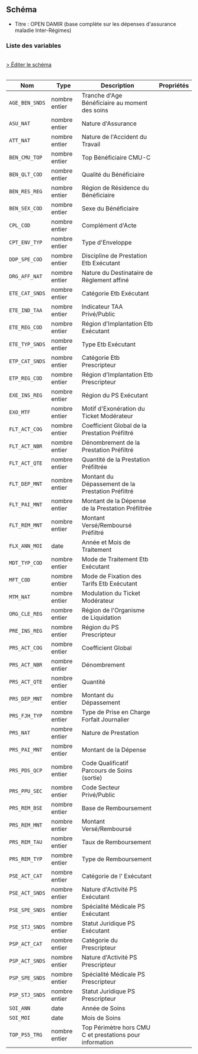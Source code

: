 ## Schéma

- Titre : OPEN DAMIR (base complète sur les dépenses d'assurance maladie Inter-Régimes)

### Liste des variables
<br />
<div>
    <a href="https://gitlab.com/healthdatahub/schema-snds/edit/master/schemas/OPEN_DATA/OPEN_DAMIR.json"  
    arget="_blank" rel="noopener noreferrer">> Éditer le schéma</a>
    <OutboundLink />
</div>
<br />

Nom|Type|Description|Propriétés
-|-|-|-
`AGE_BEN_SNDS`|nombre entier|Tranche d&#x27;Age Bénéficiaire au moment des soins||
`ASU_NAT`|nombre entier|Nature d&#x27;Assurance||
`ATT_NAT`|nombre entier|Nature de l&#x27;Accident du Travail||
`BEN_CMU_TOP`|nombre entier|Top Bénéficiaire CMU-C||
`BEN_QLT_COD`|nombre entier|Qualité du Bénéficiaire||
`BEN_RES_REG`|nombre entier|Région de Résidence du Bénéficiaire||
`BEN_SEX_COD`|nombre entier|Sexe du Bénéficiaire||
`CPL_COD`|nombre entier|Complément d&#x27;Acte||
`CPT_ENV_TYP`|nombre entier|Type d&#x27;Enveloppe||
`DDP_SPE_COD`|nombre entier|Discipline de Prestation Etb Exécutant||
`DRG_AFF_NAT`|nombre entier|Nature du Destinataire de Règlement affiné||
`ETE_CAT_SNDS`|nombre entier|Catégorie Etb Exécutant||
`ETE_IND_TAA`|nombre entier|Indicateur TAA Privé/Public||
`ETE_REG_COD`|nombre entier|Région d&#x27;Implantation Etb Exécutant||
`ETE_TYP_SNDS`|nombre entier|Type Etb Exécutant||
`ETP_CAT_SNDS`|nombre entier|Catégorie Etb Prescripteur||
`ETP_REG_COD`|nombre entier|Région d&#x27;Implantation Etb Prescripteur||
`EXE_INS_REG`|nombre entier|Région du PS Exécutant||
`EXO_MTF`|nombre entier|Motif d&#x27;Exonération du Ticket Modérateur||
`FLT_ACT_COG`|nombre entier|Coefficient Global de la Prestation Préfiltré||
`FLT_ACT_NBR`|nombre entier|Dénombrement de la Prestation Préfiltré||
`FLT_ACT_QTE`|nombre entier|Quantité de la Prestation Préfiltrée||
`FLT_DEP_MNT`|nombre entier|Montant du Dépassement de la Prestation Préfiltré||
`FLT_PAI_MNT`|nombre entier|Montant de la Dépense de la Prestation Préfiltrée||
`FLT_REM_MNT`|nombre entier|Montant Versé/Remboursé Préfiltré||
`FLX_ANN_MOI`|date|Année et Mois de Traitement||
`MDT_TYP_COD`|nombre entier|Mode de Traitement Etb Exécutant||
`MFT_COD`|nombre entier|Mode de Fixation des Tarifs Etb Exécutant||
`MTM_NAT`|nombre entier|Modulation du Ticket Modérateur||
`ORG_CLE_REG`|nombre entier|Région de l&#x27;Organisme de Liquidation||
`PRE_INS_REG`|nombre entier|Région du PS Prescripteur||
`PRS_ACT_COG`|nombre entier|Coefficient Global||
`PRS_ACT_NBR`|nombre entier|Dénombrement||
`PRS_ACT_QTE`|nombre entier|Quantité||
`PRS_DEP_MNT`|nombre entier|Montant du Dépassement||
`PRS_FJH_TYP`|nombre entier|Type de Prise en Charge Forfait Journalier||
`PRS_NAT`|nombre entier|Nature de Prestation||
`PRS_PAI_MNT`|nombre entier|Montant de la Dépense||
`PRS_PDS_QCP`|nombre entier|Code Qualificatif Parcours de Soins (sortie)||
`PRS_PPU_SEC`|nombre entier|Code Secteur Privé/Public||
`PRS_REM_BSE`|nombre entier|Base de Remboursement||
`PRS_REM_MNT`|nombre entier|Montant Versé/Remboursé||
`PRS_REM_TAU`|nombre entier|Taux de Remboursement||
`PRS_REM_TYP`|nombre entier|Type de Remboursement||
`PSE_ACT_CAT`|nombre entier|Catégorie de l&#x27; Exécutant||
`PSE_ACT_SNDS`|nombre entier|Nature d&#x27;Activité PS Exécutant||
`PSE_SPE_SNDS`|nombre entier|Spécialité Médicale PS Exécutant||
`PSE_STJ_SNDS`|nombre entier|Statut Juridique PS Exécutant||
`PSP_ACT_CAT`|nombre entier|Catégorie du Prescripteur||
`PSP_ACT_SNDS`|nombre entier|Nature d&#x27;Activité PS Prescripteur||
`PSP_SPE_SNDS`|nombre entier|Spécialité Médicale PS Prescripteur||
`PSP_STJ_SNDS`|nombre entier|Statut Juridique PS Prescripteur||
`SOI_ANN`|date|Année de Soins||
`SOI_MOI`|date|Mois de Soins||
`TOP_PS5_TRG`|nombre entier|Top Périmètre hors CMU C et prestations pour information||

